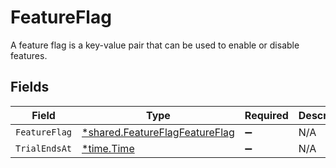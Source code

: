 # FeatureFlag

A feature flag is a key-value pair that can be used to enable or disable features.


## Fields

| Field                                                                                  | Type                                                                                   | Required                                                                               | Description                                                                            |
| -------------------------------------------------------------------------------------- | -------------------------------------------------------------------------------------- | -------------------------------------------------------------------------------------- | -------------------------------------------------------------------------------------- |
| `FeatureFlag`                                                                          | [*shared.FeatureFlagFeatureFlag](../../../pkg/models/shared/featureflagfeatureflag.md) | :heavy_minus_sign:                                                                     | N/A                                                                                    |
| `TrialEndsAt`                                                                          | [*time.Time](https://pkg.go.dev/time#Time)                                             | :heavy_minus_sign:                                                                     | N/A                                                                                    |